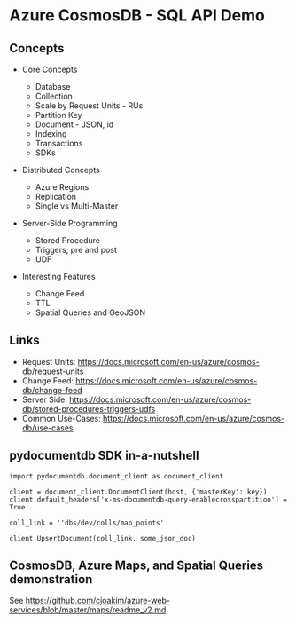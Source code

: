 # Azure CosmosDB - SQL API Demo

## Concepts

- Core Concepts
  - Database
  - Collection
  - Scale by Request Units - RUs
  - Partition Key
  - Document - JSON, id
  - Indexing
  - Transactions
  - SDKs

- Distributed Concepts
  - Azure Regions
  - Replication
  - Single vs Multi-Master

- Server-Side Programming
  - Stored Procedure
  - Triggers; pre and post
  - UDF

- Interesting Features
  - Change Feed
  - TTL
  - Spatial Queries and GeoJSON

## Links

- Request Units: https://docs.microsoft.com/en-us/azure/cosmos-db/request-units
- Change Feed: https://docs.microsoft.com/en-us/azure/cosmos-db/change-feed
- Server Side: https://docs.microsoft.com/en-us/azure/cosmos-db/stored-procedures-triggers-udfs
- Common Use-Cases: https://docs.microsoft.com/en-us/azure/cosmos-db/use-cases

## pydocumentdb SDK in-a-nutshell

```
import pydocumentdb.document_client as document_client

client = document_client.DocumentClient(host, {'masterKey': key})
client.default_headers['x-ms-documentdb-query-enablecrosspartition'] = True

coll_link = ''dbs/dev/colls/map_points'

client.UpsertDocument(coll_link, some_json_doc)
```

## CosmosDB, Azure Maps, and Spatial Queries demonstration

See https://github.com/cjoakim/azure-web-services/blob/master/maps/readme_v2.md
